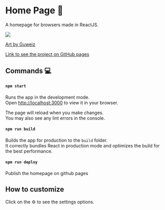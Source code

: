 # Home Page :fox_face:
A homepage for browsers made in ReactJS.  

<img src="https://i.imgur.com/u7d5b0I.png" style="max-width: 100%;" >

[Art by Guweiz](https://mobile.twitter.com/ttguweiz?lang=en) 

[Link to see the project on GitHub pages](https://eidiinnn.github.io/Home-page/)

## Commands :computer:

#### `npm start`

Runs the app in the development mode.\
Open [http://localhost:3000](http://localhost:3000) to view it in your browser.

The page will reload when you make changes.\
You may also see any lint errors in the console.

#### `npm run build`

Builds the app for production to the `build` folder.\
It correctly bundles React in production mode and optimizes the build for the best performance.

#### `npm run deploy`
Publish the homepage on github pages

## How to customize
Click on the :gear: to see the settings options.

